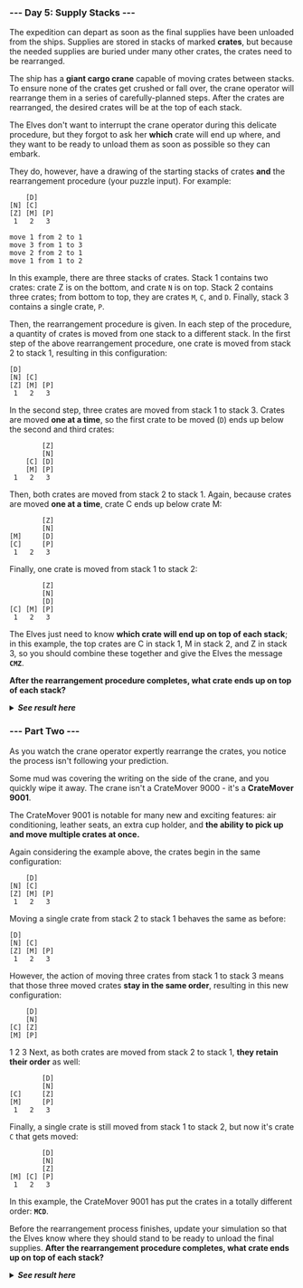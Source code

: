 ﻿### --- Day 5: Supply Stacks ---

The expedition can depart as soon as the final supplies have been unloaded
from the ships. Supplies are stored in stacks of marked **crates**, but because
the needed supplies are buried under many other crates, the crates need to
be rearranged.

The ship has a **giant cargo crane** capable of moving crates between stacks.
To ensure none of the crates get crushed or fall over, the crane operator
will rearrange them in a series of carefully-planned steps. After the
crates are rearranged, the desired crates will be at the top of each stack.

The Elves don't want to interrupt the crane operator during this delicate
procedure, but they forgot to ask her **which** crate will end up where, and
they want to be ready to unload them as soon as possible so they can 
embark.

They do, however, have a drawing of the starting stacks of crates **and** the
rearrangement procedure (your puzzle input). For example:

        [D]    
    [N] [C]    
    [Z] [M] [P]
     1   2   3 

    move 1 from 2 to 1
    move 3 from 1 to 3
    move 2 from 2 to 1
    move 1 from 1 to 2

In this example, there are three stacks of crates. Stack 1 contains two 
crates: crate Z is on the bottom, and crate `N` is on top. Stack 2 contains
three crates; from bottom to top, they are crates `M`, `C`, and `D`. Finally, 
stack 3 contains a single crate, `P`.

Then, the rearrangement procedure is given. In each step of the procedure,
a quantity of crates is moved from one stack to a different stack. In the 
first step of the above rearrangement procedure, one crate is moved from 
stack 2 to stack 1, resulting in this configuration:

    [D]        
    [N] [C]    
    [Z] [M] [P]
     1   2   3 

In the second step, three crates are moved from stack 1 to stack 3. Crates 
are moved **one at a time**, so the first crate to be moved (`D`) ends up below
the second and third crates:

            [Z]
            [N]
        [C] [D]
        [M] [P]
     1   2   3

Then, both crates are moved from stack 2 to stack 1. Again, because crates
are moved **one at a time**, crate C ends up below crate M:

            [Z]
            [N]
    [M]     [D]
    [C]     [P]
     1   2   3

Finally, one crate is moved from stack 1 to stack 2:

            [Z]
            [N]
            [D]
    [C] [M] [P]
     1   2   3

The Elves just need to know **which crate will end up on top of each stack**;
in this example, the top crates are C in stack 1, M in stack 2, and Z in 
stack 3, so you should combine these together and give the Elves the
message **`CMZ`**.

**After the rearrangement procedure completes, what crate ends up on top of
each stack?**

<details>
  <summary><strong><em>See result here</em></strong></summary>
	Your puzzle answer was <strong><em>ZRLJGSCTR</em></strong>.
</details>

### --- Part Two ---

As you watch the crane operator expertly rearrange the crates, you notice
the process isn't following your prediction.

Some mud was covering the writing on the side of the crane, and you quickly
wipe it away. The crane isn't a CrateMover 9000 - it's a **CrateMover 9001**.

The CrateMover 9001 is notable for many new and exciting features: air 
conditioning, leather seats, an extra cup holder, and **the ability to pick
up and move multiple crates at once.**

Again considering the example above, the crates begin in the same 
configuration:

        [D]    
    [N] [C]    
    [Z] [M] [P]
     1   2   3 

Moving a single crate from stack 2 to stack 1 behaves the same as before:

    [D]        
    [N] [C]    
    [Z] [M] [P]
     1   2   3 

However, the action of moving three crates from stack 1 to stack 3 means
that those three moved crates **stay in the same order**, resulting in this new
configuration:

        [D]
        [N]
    [C] [Z]
    [M] [P]
 1   2   3
Next, as both crates are moved from stack 2 to stack 1, **they retain their 
order** as well:

            [D]
            [N]
    [C]     [Z]
    [M]     [P]
     1   2   3

Finally, a single crate is still moved from stack 1 to stack 2, but now
it's crate `C` that gets moved:

            [D]
            [N]
            [Z]
    [M] [C] [P]
     1   2   3

In this example, the CrateMover 9001 has put the crates in a totally 
different order: **`MCD`**.

Before the rearrangement process finishes, update your simulation so that 
the Elves know where they should stand to be ready to unload the final
supplies. **After the rearrangement procedure completes, what crate ends up
on top of each stack?**

<details>
  <summary><strong><em>See result here</em></strong></summary>
	Your puzzle answer was <strong><em>PRTTGRFPB</em></strong>.
</details>